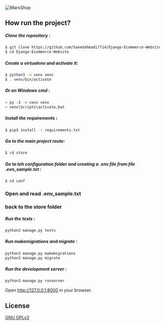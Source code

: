 ![MarsShop](https://user-images.githubusercontent.com/71176889/136710419-08e4ded8-f0e7-4023-8af6-e8a81e9ce206.gif)





## How run the project?



##### Clone the repository :
```bash
$ git clone https://github.com/Saeedahmadi7714/Django-Ecommerce-Website.git
$ cd Django-Ecommerce-Website
```
##### Create a virtualenv and activate it:
 ```bash
$ python3 -m venv venv
$ . venv/bin/activate
```
##### Or on Windows cmd : 
 ```bash
> py -3 -m venv venv
> venv\Scripts\activate.bat
```
##### Install the requirements :
```bash
$ pip3 install -r requirements.txt
```
##### Go to the main project route:
```bash
$ cd store
```
##### Go to teh configuration folder and creating a .env file from file .evn_sample.txt : 
```bash
$ cd conf
```

### Open and read .env_sample.txt 
### back to the store folder 

#####  Run the tests :
```bash
python3 manage.py tests
```

#####  Run makemigrations and migrate :
```bash
python3 manage.py makemigrations
python3 manage.py migrate
```

#####  Run the development server :
```bash
python3 manage.py runserver
```
Open http://127.0.0.1:8000 in your browser. 

## License
[GNU GPLv3](https://https://choosealicense.com/licenses/gpl-3.0/)






